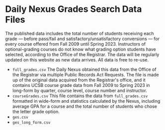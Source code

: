 # Daily Nexus Grades Search Data Files

The published data includes the total number of students receiving each grade — before pass/fail and satisfactory/unsatisfactory conversions — for every course offered from Fall 2009 until Spring 2023. Instructors of optional-grading courses do not know what grading option students have selected, according to the Office of the Registrar. The data will be regularly updated on this website as new data arrives. All data is free to re-use.

- ``full_grades.csv`` The Daily Nexus obtained this data from the Office of the Registrar via multiple Public Records Act Requests. The file is made up of the original data acquired from the Registrar's office, and it contains UCSB course grade data from Fall 2009 to Spring 2023 in long-form by quarter, course level, course number and instructor. 
- ``courseGrades.csv`` This file contains the data from ``full_grades.csv`` formatted in wide-form and statistics calculated by the Nexus, including average GPA for a course and the total number of students who chose the letter grade option. 
- ``ges.csv``
- ``ges_long_form.csv``

